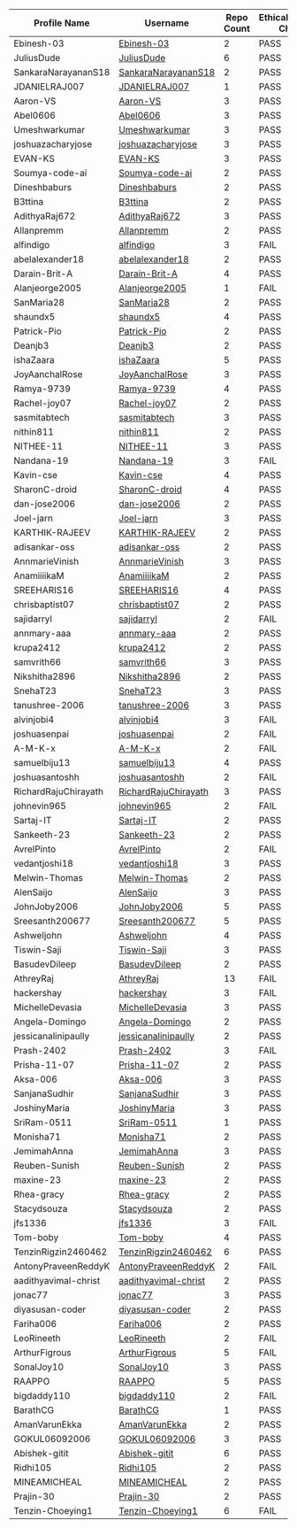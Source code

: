 | Profile Name | Username | Repo Count | EthicalHackingNotes-Christ Check |
|---|---|---|---|
| Ebinesh-03 | [Ebinesh-03](https://github.com/Ebinesh-03) | 2 | PASS |
| JuliusDude | [JuliusDude](https://github.com/JuliusDude) | 6 | PASS |
| SankaraNarayananS18 | [SankaraNarayananS18](https://github.com/SankaraNarayananS18) | 2 | PASS |
| JDANIELRAJ007 | [JDANIELRAJ007](https://github.com/JDANIELRAJ007) | 1 | PASS |
| Aaron-VS | [Aaron-VS](https://github.com/Aaron-VS) | 3 | PASS |
| Abel0606 | [Abel0606](https://github.com/Abel0606) | 3 | PASS |
| Umeshwarkumar | [Umeshwarkumar](https://github.com/Umeshwarkumar) | 3 | PASS |
| joshuazacharyjose | [joshuazacharyjose](https://github.com/joshuazacharyjose) | 3 | PASS |
| EVAN-KS | [EVAN-KS](https://github.com/EVAN-KS) | 3 | PASS |
| Soumya-code-ai | [Soumya-code-ai](https://github.com/Soumya-code-ai) | 2 | PASS |
| Dineshbaburs | [Dineshbaburs](https://github.com/Dineshbaburs) | 2 | PASS |
| B3ttina | [B3ttina](https://github.com/B3ttina) | 2 | PASS |
| AdithyaRaj672 | [AdithyaRaj672](https://github.com/AdithyaRaj672) | 3 | PASS |
| Allanpremm | [Allanpremm](https://github.com/Allanpremm) | 2 | PASS |
| alfindigo | [alfindigo](https://github.com/alfindigo) | 3 | FAIL |
| abelalexander18 | [abelalexander18](https://github.com/abelalexander18) | 2 | PASS |
| Darain-Brit-A | [Darain-Brit-A](https://github.com/Darain-Brit-A) | 4 | PASS |
| Alanjeorge2005 | [Alanjeorge2005](https://github.com/Alanjeorge2005) | 1 | FAIL |
| SanMaria28 | [SanMaria28](https://github.com/SanMaria28) | 2 | PASS |
| shaundx5 | [shaundx5](https://github.com/shaundx5) | 4 | PASS |
| Patrick-Pio | [Patrick-Pio](https://github.com/Patrick-Pio) | 2 | PASS |
| Deanjb3 | [Deanjb3](https://github.com/Deanjb3) | 2 | PASS |
| ishaZaara | [ishaZaara](https://github.com/ishaZaara) | 5 | PASS |
| JoyAanchalRose | [JoyAanchalRose](https://github.com/JoyAanchalRose) | 3 | PASS |
| Ramya-9739 | [Ramya-9739](https://github.com/Ramya-9739) | 4 | PASS |
| Rachel-joy07 | [Rachel-joy07](https://github.com/Rachel-joy07) | 2 | PASS |
| sasmitabtech | [sasmitabtech](https://github.com/sasmitabtech) | 3 | PASS |
| nithin811 | [nithin811](https://github.com/nithin811) | 2 | PASS |
| NITHEE-11 | [NITHEE-11](https://github.com/NITHEE-11) | 3 | PASS |
| Nandana-19 | [Nandana-19](https://github.com/Nandana-19) | 3 | FAIL |
| Kavin-cse | [Kavin-cse](https://github.com/Kavin-cse) | 4 | PASS |
| SharonC-droid | [SharonC-droid](https://github.com/SharonC-droid) | 4 | PASS |
| dan-jose2006 | [dan-jose2006](https://github.com/dan-jose2006) | 2 | PASS |
| Joel-jarn | [Joel-jarn](https://github.com/Joel-jarn) | 3 | PASS |
| KARTHIK-RAJEEV | [KARTHIK-RAJEEV](https://github.com/KARTHIK-RAJEEV) | 2 | PASS |
| adisankar-oss | [adisankar-oss](https://github.com/adisankar-oss) | 2 | PASS |
| AnnmarieVinish | [AnnmarieVinish](https://github.com/AnnmarieVinish) | 3 | PASS |
| AnamiiiikaM | [AnamiiiikaM](https://github.com/AnamiiiikaM) | 2 | PASS |
| SREEHARIS16 | [SREEHARIS16](https://github.com/SREEHARIS16) | 4 | PASS |
| chrisbaptist07 | [chrisbaptist07](https://github.com/chrisbaptist07) | 2 | PASS |
| sajidarryl | [sajidarryl](https://github.com/sajidarryl) | 2 | FAIL |
| annmary-aaa | [annmary-aaa](https://github.com/annmary-aaa) | 2 | PASS |
| krupa2412 | [krupa2412](https://github.com/krupa2412) | 2 | PASS |
| samvrith66 | [samvrith66](https://github.com/samvrith66) | 3 | PASS |
| Nikshitha2896 | [Nikshitha2896](https://github.com/Nikshitha2896) | 2 | PASS |
| SnehaT23 | [SnehaT23](https://github.com/SnehaT23) | 3 | PASS |
| tanushree-2006 | [tanushree-2006](https://github.com/tanushree-2006) | 3 | PASS |
| alvinjobi4 | [alvinjobi4](https://github.com/alvinjobi4) | 3 | FAIL |
| joshuasenpai | [joshuasenpai](https://github.com/joshuasenpai) | 2 | FAIL |
| A-M-K-x | [A-M-K-x](https://github.com/A-M-K-x) | 2 | FAIL |
| samuelbiju13 | [samuelbiju13](https://github.com/samuelbiju13) | 4 | PASS |
| joshuasantoshh | [joshuasantoshh](https://github.com/joshuasantoshh) | 2 | FAIL |
| RichardRajuChirayath | [RichardRajuChirayath](https://github.com/RichardRajuChirayath) | 3 | PASS |
| johnevin965 | [johnevin965](https://github.com/johnevin965) | 2 | FAIL |
| Sartaj-IT | [Sartaj-IT](https://github.com/Sartaj-IT) | 2 | PASS |
| Sankeeth-23 | [Sankeeth-23](https://github.com/Sankeeth-23) | 2 | PASS |
| AvrelPinto | [AvrelPinto](https://github.com/AvrelPinto) | 2 | FAIL |
| vedantjoshi18 | [vedantjoshi18](https://github.com/vedantjoshi18) | 3 | PASS |
| Melwin-Thomas | [Melwin-Thomas](https://github.com/Melwin-Thomas) | 2 | PASS |
| AlenSaijo | [AlenSaijo](https://github.com/AlenSaijo) | 3 | PASS |
| JohnJoby2006 | [JohnJoby2006](https://github.com/JohnJoby2006) | 5 | PASS |
| Sreesanth200677 | [Sreesanth200677](https://github.com/Sreesanth200677) | 5 | PASS |
| Ashweljohn | [Ashweljohn](https://github.com/Ashweljohn) | 4 | PASS |
| Tiswin-Saji | [Tiswin-Saji](https://github.com/Tiswin-Saji) | 3 | PASS |
| BasudevDileep | [BasudevDileep](https://github.com/BasudevDileep) | 2 | PASS |
| AthreyRaj | [AthreyRaj](https://github.com/AthreyRaj) | 13 | FAIL |
| hackershay | [hackershay](https://github.com/hackershay) | 3 | FAIL |
| MichelleDevasia | [MichelleDevasia](https://github.com/MichelleDevasia) | 3 | PASS |
| Angela-Domingo | [Angela-Domingo](https://github.com/Angela-Domingo) | 2 | PASS |
| jessicanalinipaully | [jessicanalinipaully](https://github.com/jessicanalinipaully) | 2 | PASS |
| Prash-2402 | [Prash-2402](https://github.com/Prash-2402) | 3 | FAIL |
| Prisha-11-07 | [Prisha-11-07](https://github.com/Prisha-11-07) | 2 | PASS |
| Aksa-006 | [Aksa-006](https://github.com/Aksa-006) | 3 | PASS |
| SanjanaSudhir | [SanjanaSudhir](https://github.com/SanjanaSudhir) | 3 | PASS |
| JoshinyMaria | [JoshinyMaria](https://github.com/JoshinyMaria) | 3 | PASS |
| SriRam-0511 | [SriRam-0511](https://github.com/SriRam-0511) | 1 | PASS |
| Monisha71 | [Monisha71](https://github.com/Monisha71) | 2 | PASS |
| JemimahAnna | [JemimahAnna](https://github.com/JemimahAnna) | 3 | PASS |
| Reuben-Sunish | [Reuben-Sunish](https://github.com/Reuben-Sunish) | 2 | PASS |
| maxine-23 | [maxine-23](https://github.com/maxine-23) | 2 | PASS |
| Rhea-gracy | [Rhea-gracy](https://github.com/Rhea-gracy) | 2 | PASS |
| Stacydsouza | [Stacydsouza](https://github.com/Stacydsouza) | 2 | PASS |
| jfs1336 | [jfs1336](https://github.com/jfs1336) | 3 | FAIL |
| Tom-boby | [Tom-boby](https://github.com/Tom-boby) | 4 | PASS |
| TenzinRigzin2460462 | [TenzinRigzin2460462](https://github.com/TenzinRigzin2460462) | 6 | PASS |
| AntonyPraveenReddyK | [AntonyPraveenReddyK](https://github.com/AntonyPraveenReddyK) | 2 | FAIL |
| aadithyavimal-christ | [aadithyavimal-christ](https://github.com/aadithyavimal-christ) | 2 | PASS |
| jonac77 | [jonac77](https://github.com/jonac77) | 3 | PASS |
| diyasusan-coder | [diyasusan-coder](https://github.com/diyasusan-coder) | 2 | PASS |
| Fariha006 | [Fariha006](https://github.com/Fariha006) | 2 | PASS |
| LeoRineeth | [LeoRineeth](https://github.com/LeoRineeth) | 2 | FAIL |
| ArthurFigrous | [ArthurFigrous](https://github.com/ArthurFigrous) | 5 | FAIL |
| SonalJoy10 | [SonalJoy10](https://github.com/SonalJoy10) | 3 | PASS |
| RAAPPO | [RAAPPO](https://github.com/RAAPPO) | 5 | PASS |
| bigdaddy110 | [bigdaddy110](https://github.com/bigdaddy110) | 2 | FAIL |
| BarathCG | [BarathCG](https://github.com/BarathCG) | 1 | PASS |
| AmanVarunEkka | [AmanVarunEkka](https://github.com/AmanVarunEkka) | 2 | PASS |
| GOKUL06092006 | [GOKUL06092006](https://github.com/GOKUL06092006) | 3 | PASS |
| Abishek-gitit | [Abishek-gitit](https://github.com/Abishek-gitit) | 6 | PASS |
| Ridhi105 | [Ridhi105](https://github.com/Ridhi105) | 2 | PASS |
| MINEAMICHEAL | [MINEAMICHEAL](https://github.com/MINEAMICHEAL) | 2 | PASS |
| Prajin-30 | [Prajin-30](https://github.com/Prajin-30) | 2 | PASS |
| Tenzin-Choeying1 | [Tenzin-Choeying1](https://github.com/Tenzin-Choeying1) | 6 | FAIL |